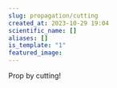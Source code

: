 ```yaml
---
slug: propagation/cutting
created_at: 2023-10-29 19:04
scientific_name: []
aliases: []
is_template: "1"
featured_image:
---
```

Prop by cutting!